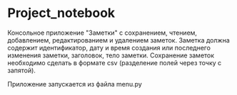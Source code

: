 # Project_notebook
Консольное приложение "Заметки" с сохранением, чтением, добавлением, редактированием и удалением заметок.
Заметка должна содержит идентификатор, дату и время создания или последнего изменения заметки, заголовок, тело заметки.
Сохранение заметок необходимо сделать в формате csv (разделение полей через точку с запятой). 

Приложение запускается из файла menu.py
